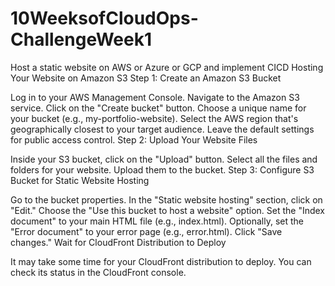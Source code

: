 # 10WeeksofCloudOps-ChallengeWeek1
Host a static website on AWS or Azure or GCP and implement CICD
Hosting Your Website on Amazon S3
Step 1: Create an Amazon S3 Bucket

Log in to your AWS Management Console.
Navigate to the Amazon S3 service.
Click on the "Create bucket" button.
Choose a unique name for your bucket (e.g., my-portfolio-website).
Select the AWS region that's geographically closest to your target audience.
Leave the default settings for public access control.
Step 2: Upload Your Website Files

Inside your S3 bucket, click on the "Upload" button.
Select all the files and folders for your website.
Upload them to the bucket.
Step 3: Configure S3 Bucket for Static Website Hosting

Go to the bucket properties.
In the "Static website hosting" section, click on "Edit."
Choose the "Use this bucket to host a website" option.
Set the "Index document" to your main HTML file (e.g., index.html).
Optionally, set the "Error document" to your error page (e.g., error.html).
Click "Save changes."
Wait for CloudFront Distribution to Deploy

It may take some time for your CloudFront distribution to deploy. You can check its status in the CloudFront console.

